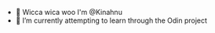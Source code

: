 - 👋 Wicca wica woo I'm @Kinahnu
- 🌻 I’m currently attempting to learn through the Odin project

<!---
Kinahnu/Kinahnu is a ✨ special ✨ repository because its `README.md` (this file) appears on your GitHub profile.
You can click the Preview link to take a look at your changes.
--->
